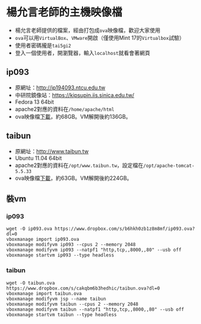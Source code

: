 # 楊允言老師的主機映像檔
* 楊允言老師提供的檔案，經由打包成`ova`映像檔，歡迎大家使用
* `ova`可以用`VirtualBox`、`VMware`開啟（僅使用Mint 17的`Virtualbox`試驗）
* 使用者密碼攏是`tai5gi2`
* 登入一個使用者，開瀏覽器，輸入`localhost`就看會著網頁

## ip093
* 原網址：<http://ip194093.ntcu.edu.tw>
* 中研院鏡像站：<https://kipsupin.iis.sinica.edu.tw/>
* Fedora 13 64bit
* apache2對應的資料在`/home/apache/html`
* ova映像檔[下載](https://www.dropbox.com/s/b6hkh0zb1z8m8mf/ip093.ova?dl=0)，約68GB。VM解開後約136GB。

## taibun
* 原網址：<http://www.taibun.tw>
* Ubuntu 11.04 64bit
* apache2對應的資料在`/opt/www.taibun.tw`，設定檔在`/opt/apache-tomcat-5.5.33`
* ova映像檔[下載](https://www.dropbox.com/s/cakqbm6b3hedhic/taibun.ova?dl=0)，約63GB。VM解開後約224GB。

## 裝vm
### ip093
```
wget -O ip093.ova https://www.dropbox.com/s/b6hkh0zb1z8m8mf/ip093.ova?dl=0
vboxmanage import ip093.ova
vboxmanage modifyvm ip093 --cpus 2 --memory 2048
vboxmanage modifyvm ip093 --natpf1 "http,tcp,,8000,,80" --usb off
vboxmanage startvm ip093 --type headless
```
### taibun
```
wget -O taibun.ova https://www.dropbox.com/s/cakqbm6b3hedhic/taibun.ova?dl=0
vboxmanage import taibun.ova
vboxmanage modifyvm jsp --name taibun
vboxmanage modifyvm taibun --cpus 2 --memory 2048
vboxmanage modifyvm taibun --natpf1 "http,tcp,,8000,,80" --usb off
vboxmanage startvm taibun --type headless
```
